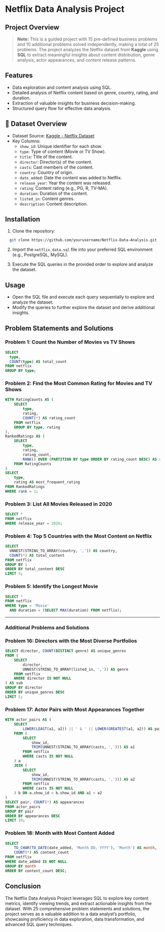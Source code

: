 # Netflix Data Analysis Project

## Project Overview

> **Note:** This is a guided project with 15 pre-defined business problems and 10 additional problems solved independently, making a total of 25 problems. The project analyzes the Netflix dataset from **Kaggle** using **SQL** to extract meaningful insights about content distribution, genre analysis, actor appearances, and content release patterns.

## Features
- Data exploration and content analysis using SQL.
- Detailed analysis of Netflix content based on genre, country, rating, and duration.
- Extraction of valuable insights for business decision-making.
- Structured query flow for effective data analysis.

## 📂 Dataset Overview
- Dataset Source: [Kaggle - Netflix Dataset](https://www.kaggle.com/datasets)
- Key Columns:
  - `show_id`: Unique identifier for each show.
  - `type`: Type of content (Movie or TV Show).
  - `title`: Title of the content.
  - `director`: Director(s) of the content.
  - `casts`: Cast members of the content.
  - `country`: Country of origin.
  - `date_added`: Date the content was added to Netflix.
  - `release_year`: Year the content was released.
  - `rating`: Content rating (e.g., PG, R, TV-MA).
  - `duration`: Duration of the content.
  - `listed_in`: Content genres.
  - `description`: Content description.

## Installation
1. Clone the repository:
```bash
  git clone https://github.com/yourusername/Netflix-Data-Analysis.git
```

2. Import the `netflix_data.sql` file into your preferred SQL environment (e.g., PostgreSQL, MySQL).

3. Execute the SQL queries in the provided order to explore and analyze the dataset.

## Usage
- Open the SQL file and execute each query sequentially to explore and analyze the dataset.
- Modify the queries to further explore the dataset and derive additional insights.

## Problem Statements and Solutions

### Problem 1: Count the Number of Movies vs TV Shows
```sql
SELECT 
  type, 
  COUNT(type) AS total_count
FROM netflix
GROUP BY type;
```

### Problem 2: Find the Most Common Rating for Movies and TV Shows
```sql
WITH RatingCounts AS (
    SELECT 
        type,
        rating,
        COUNT(*) AS rating_count
    FROM netflix
    GROUP BY type, rating
),
RankedRatings AS (
    SELECT 
        type,
        rating,
        rating_count,
        RANK() OVER (PARTITION BY type ORDER BY rating_count DESC) AS rank
    FROM RatingCounts
)
SELECT 
    type,
    rating AS most_frequent_rating
FROM RankedRatings
WHERE rank = 1;
```

### Problem 3: List All Movies Released in 2020
```sql
SELECT * 
FROM netflix
WHERE release_year = 2020;
```

### Problem 4: Top 5 Countries with the Most Content on Netflix
```sql
SELECT 
  UNNEST(STRING_TO_ARRAY(country, ',')) AS country,
  COUNT(*) AS total_content
FROM netflix
GROUP BY 1
ORDER BY total_content DESC
LIMIT 5;
```

### Problem 5: Identify the Longest Movie
```sql
SELECT * 
FROM netflix
WHERE type = 'Movie'
  AND duration = (SELECT MAX(duration) FROM netflix);
```

---

### Additional Problems and Solutions

### Problem 16: Directors with the Most Diverse Portfolios
```sql
SELECT director, COUNT(DISTINCT genre) AS unique_genres
FROM (
    SELECT 
        director, 
        UNNEST(STRING_TO_ARRAY(listed_in, ',')) AS genre
    FROM netflix
    WHERE director IS NOT NULL
) AS sub
GROUP BY director
ORDER BY unique_genres DESC
LIMIT 5;
```

### Problem 17: Actor Pairs with Most Appearances Together
```sql
WITH actor_pairs AS (
    SELECT 
        LOWER(LEAST(a1, a2)) || ' & ' || LOWER(GREATEST(a1, a2)) AS pair
    FROM (
        SELECT 
            show_id,
            TRIM(UNNEST(STRING_TO_ARRAY(casts, ','))) AS a1
        FROM netflix
        WHERE casts IS NOT NULL
    ) a
    JOIN (
        SELECT 
            show_id,
            TRIM(UNNEST(STRING_TO_ARRAY(casts, ','))) AS a2
        FROM netflix
        WHERE casts IS NOT NULL
    ) b ON a.show_id = b.show_id AND a1 < a2
)
SELECT pair, COUNT(*) AS appearances
FROM actor_pairs
GROUP BY pair
ORDER BY appearances DESC
LIMIT 10;
```

### Problem 18: Month with Most Content Added
```sql
SELECT 
    TO_CHAR(TO_DATE(date_added, 'Month DD, YYYY'), 'Month') AS month,
    COUNT(*) AS content_count
FROM netflix
WHERE date_added IS NOT NULL
GROUP BY month
ORDER BY content_count DESC;
```

## Conclusion
The Netflix Data Analysis Project leverages SQL to explore key content metrics, identify viewing trends, and extract actionable insights from the dataset. With 25 comprehensive problem statements and solutions, the project serves as a valuable addition to a data analyst’s portfolio, showcasing proficiency in data exploration, data transformation, and advanced SQL query techniques.


